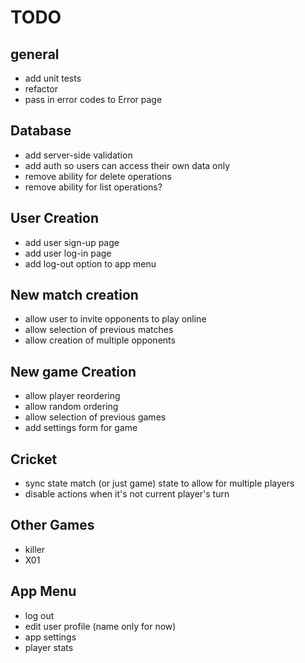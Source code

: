# TODO

## general
- add unit tests
- refactor
- pass in error codes to Error page

## Database
- add server-side validation
- add auth so users can access their own data only
- remove ability for delete operations
- remove ability for list operations?

## User Creation
- add user sign-up page
- add user log-in page
- add log-out option to app menu

## New match creation
- allow user to invite opponents to play online
- allow selection of previous matches
- allow creation of multiple opponents

## New game Creation
- allow player reordering
- allow random ordering
- allow selection of previous games
- add settings form for game

## Cricket
- sync state match (or just game) state to allow for multiple players
- disable actions when it's not current player's turn

## Other Games
- killer
- X01

## App Menu
- log out
- edit user profile (name only for now)
- app settings 
- player stats
